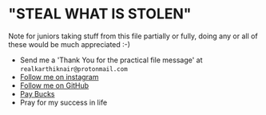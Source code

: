 # "STEAL WHAT IS STOLEN"
Note for juniors taking stuff from this file partially or fully, doing any or all of these would be much appreciated :-)

- Send me a 'Thank You for the practical file message' at `realkarthiknair@protonmail.com`
- [Follow me on instagram](https://instagr.am/karthiknair.sh)
- [Follow me on GitHub](https://github.com/realKarthikNair)
- [Pay Bucks](https://coindrop.to/realkarthiknair)
- Pray for my success in life

